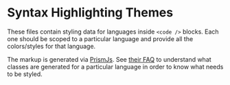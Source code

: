 # Syntax Highlighting Themes

These files contain styling data for languages inside `<code />` blocks. Each
one should be scoped to a particular language and provide all the colors/styles
for that language.

The markup is generated via [PrismJs](https://prismjs.com/). See
[their FAQ](https://prismjs.com/faq.html#how-do-i-know-which-tokens-i-can-style-for)
to understand what classes are generated for a particular language in order to
know what needs to be styled.
